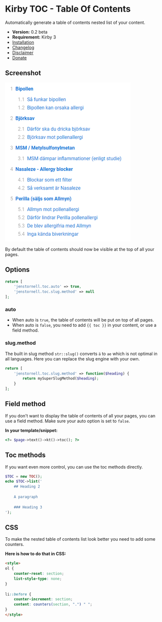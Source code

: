 # Kirby TOC - Table Of Contents

Automatically generate a table of contents nested list of your content.

- **Version:** 0.2 beta
- **Requirement:** Kirby 3
- [Installation](https://devonera.se/docs/install/?user=jenstornell&plugin=kirby-toc)
- [Changelog](docs/changelog.md)
- [Disclaimer](https://devonera.se/docs/disclaimer/?user=jenstornell&plugin=kirby-toc)
- [Donate](https://devonera.se/docs/donate/?user=jenstornell&plugin=kirby-toc)

## Screenshot

![](docs/screenshot.png)

By default the table of contents should now be visible at the top of all your pages.

## Options

```php
return [
    'jenstornell.toc.auto' => true,
    'jenstornell.toc.slug.method' => null
];
```

### auto

- When auto is `true`, the table of contents will be put on top of all pages.
- When auto is `false`, you need to add `{{ toc }}` in your content, or use a field method.

### slug.method

The built in slug method `str::slug()` converts `ä` to `ae` which is not optimal in all languages. Here you can replace the slug engine with your own.

```php
return [
    'jenstornell.toc.slug.method' => function($heading) {
        return mySuperSlugMethod($heading);
    }
];
```

## Field method

If you don't want to display the table of contents of all your pages, you can use a field method. Make sure your auto option is set to `false`.

**In your template/snippet:**

```php
<?= $page->text()->kt()->toc(); ?>
```

## Toc methods

If you want even more control, you can use the toc methods directly.

```php
$TOC = new TOC();
echo $TOC->list('
    ## Heading 2

    A paragraph

    ### Heading 3
');
```

## CSS

To make the nested table of contents list look better you need to add some counters.

**Here is how to do that in CSS:**

```html
<style>
ol {
    counter-reset: section;
    list-style-type: none;
}

li::before {
    counter-increment: section;
    content: counters(section, ".") " ";
}
</style>
```